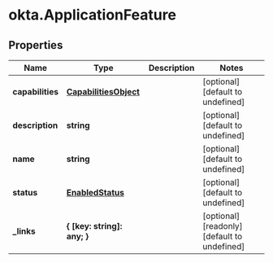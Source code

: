 # okta.ApplicationFeature

## Properties

Name | Type | Description | Notes
------------ | ------------- | ------------- | -------------
**capabilities** | [**CapabilitiesObject**](CapabilitiesObject.md) |  | [optional] [default to undefined]
**description** | **string** |  | [optional] [default to undefined]
**name** | **string** |  | [optional] [default to undefined]
**status** | [**EnabledStatus**](EnabledStatus.md) |  | [optional] [default to undefined]
**_links** | **{ [key: string]: any; }** |  | [optional] [readonly] [default to undefined]


